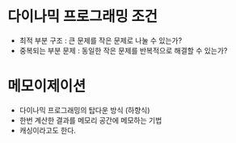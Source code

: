 # 다이나믹 프로그래밍 조건
- 최적 부분 구조 : 큰 문제를 작은 문제로 나눌 수 있는가?
- 중복되는 부분 문제 : 동일한 작은 문제를 반복적으로 해결할 수 있는가?

# 메모이제이션
- 다이나믹 프로그래밍의 탑다운 방식 (하향식)
- 한번 계산한 결과를 메모리 공간에 메모하는 기법
- 캐싱이라고도 한다.
